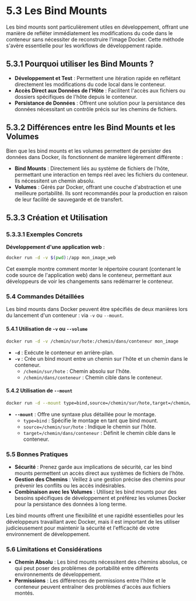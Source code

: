 # 5.3 Les Bind Mounts

Les bind mounts sont particulièrement utiles en développement, offrant une manière de refléter immédiatement les modifications du code dans le conteneur sans nécessiter de reconstruire l'image Docker. Cette méthode s'avère essentielle pour les workflows de développement rapide.

## 5.3.1 Pourquoi utiliser les Bind Mounts ?

- **Développement et Test** : Permettent une itération rapide en reflétant directement les modifications du code local dans le conteneur.
- **Accès Direct aux Données de l'Hôte** : Facilitent l'accès aux fichiers ou dossiers spécifiques de l'hôte depuis le conteneur.
- **Persistance de Données** : Offrent une solution pour la persistance des données nécessitant un contrôle précis sur les chemins de fichiers.

## 5.3.2 Différences entre les Bind Mounts et les Volumes

Bien que les bind mounts et les volumes permettent de persister des données dans Docker, ils fonctionnent de manière légèrement différente :

- **Bind Mounts** : Directement liés au système de fichiers de l'hôte, permettant une interaction en temps réel avec les fichiers du conteneur. Ils nécessitent un chemin absolu.
- **Volumes** : Gérés par Docker, offrant une couche d'abstraction et une meilleure portabilité. Ils sont recommandés pour la production en raison de leur facilité de sauvegarde et de transfert.


## 5.3.3 Création et Utilisation

### 5.3.3.1 Exemples Concrets

**Développement d'une application web** :
```bash
docker run -d -v $(pwd):/app mon_image_web
```
Cet exemple montre comment monter le répertoire courant (contenant le code source de l'application web) dans le conteneur, permettant aux développeurs de voir les changements sans redémarrer le conteneur.


### 5.4 Commandes Détaillées

Les bind mounts dans Docker peuvent être spécifiés de deux manières lors du lancement d'un conteneur : via `-v` ou `--mount`.

#### 5.4.1 Utilisation de `-v` ou `--volume`

```bash
docker run -d -v /chemin/sur/hote:/chemin/dans/conteneur mon_image
```
- **`-d`** : Exécute le conteneur en arrière-plan.
- **`-v`** : Crée un bind mount entre un chemin sur l'hôte et un chemin dans le conteneur.
   - `/chemin/sur/hote` : Chemin absolu sur l'hôte.
   - `/chemin/dans/conteneur` : Chemin cible dans le conteneur.

#### 5.4.2 Utilisation de `--mount`

```bash
docker run -d --mount type=bind,source=/chemin/sur/hote,target=/chemin/dans/conteneur mon_image
```
- **`--mount`** : Offre une syntaxe plus détaillée pour le montage.
   - `type=bind` : Spécifie le montage en tant que bind mount.
   - `source=/chemin/sur/hote` : Indique le chemin sur l'hôte.
   - `target=/chemin/dans/conteneur` : Définit le chemin cible dans le conteneur.

### 5.5 Bonnes Pratiques

- **Sécurité** : Prenez garde aux implications de sécurité, car les bind mounts permettent un accès direct aux systèmes de fichiers de l'hôte.
- **Gestion des Chemins** : Veillez à une gestion précise des chemins pour prévenir les conflits ou les accès indésirables.
- **Combinaison avec les Volumes** : Utilisez les bind mounts pour des besoins spécifiques de développement et préférez les volumes Docker pour la persistance des données à long terme.

Les bind mounts offrent une flexibilité et une rapidité essentielles pour les développeurs travaillant avec Docker, mais il est important de les utiliser judicieusement pour maintenir la sécurité et l'efficacité de votre environnement de développement.


### 5.6 Limitations et Considérations

- **Chemin Absolu** : Les bind mounts nécessitent des chemins absolus, ce qui peut poser des problèmes de portabilité entre différents environnements de développement.
- **Permissions** : Les différences de permissions entre l'hôte et le conteneur peuvent entraîner des problèmes d'accès aux fichiers montés.

